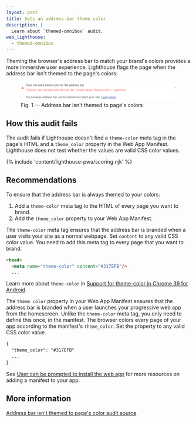```yaml
---
layout: post
title: Sets an address-bar theme color
description: |
  Learn about `themed-omnibox` audit.
web_lighthouse:
  - themed-omnibox
---
```


Theming the browser's address bar to match your brand's colors provides
a more immersive user experience.
Lighthouse flags the page when the address bar isn't themed to the page's colors:

<figure class="w-figure">
  <img class="w-screenshot w-screenshot--filled" src="themed-omnibox.png" alt="Lighthouse audit showing address bar isn't themed to the page's colors">
  <figcaption class="w-figcaption">
    Fig. 1 — Address bar isn't themed to page's colors
  </figcaption>
</figure>

## How this audit fails

The audit fails if Lighthouse doesn't find a `theme-color` meta tag in the page's
HTML and a `theme_color` property in the Web App Manifest.
Lighthouse does not test whether the values are valid CSS color values.

{% include 'content/lighthouse-pwa/scoring.njk' %}

## Recommendations

To ensure that the address bar is always themed to your colors:

1. Add a `theme-color` meta tag to the HTML of every page you want to brand.
2. Add the `theme_color` property to your Web App Manifest.

The `theme-color` meta tag ensures that the address bar is branded when
a user visits your site as a normal webpage. Set `content` to any valid CSS
color value. You need to add this meta tag to every page that you want to
brand.

```html
<head>
  <meta name="theme-color" content="#317EFB"/>
  ...
```

Learn more about `theme-color` in
[Support for theme-color in Chrome 39 for Android](https://developers.google.com/web/updates/2014/11/Support-for-theme-color-in-Chrome-39-for-Android).

The `theme_color` property in your Web App Manifest ensures that the address
bar is branded when a user launches your progressive web
app from the homescreen. Unlike the `theme-color` meta tag, you only need
to define this once, in the manifest. The browser colors every page of your
app according to the manifest's `theme_color`. Set the property to any valid
CSS color value.

```html
{
  "theme_color": "#317EFB"
  ...
}
 ```

See [User can be prompted to install the web app](/installable-manifest)
for more resources on adding a manifest to your app.

## More information

[Address bar isn't themed to page's color audit source](https://github.com/GoogleChrome/lighthouse/blob/master/lighthouse-core/audits/themed-omnibox.js)
